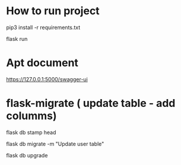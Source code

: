 # How to run project

pip3 install -r requirements.txt

flask run

# Apt document 

https://127.0.0.1:5000/swagger-ui

# flask-migrate ( update table - add columms)

flask db stamp head

flask db migrate -m "Update user table"

flask db upgrade  

